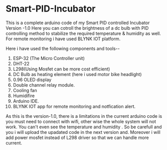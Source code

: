 # Smart-PID-Incubator

This is a complete arduino code of my Smart PID controlled Incubator Version -1.0
Here you can cotroll the brightness of a dc bulb with PID controlling method to stabilize the
required temperature & humidity as well. For remote monitoring i have used BLYNK IOT platform.


Here i have used the following components and tools--
1) ESP-32 (The Micro Controller unit)
2) DHT-22
3) L298(Using Mosfet can be more cost efficient)
4) DC Bulb as heating element (here i used motor bike headlight)
5) 0.96 OLED display
6) Double channel relay module.
7) Cooling fan
8) Humidifire
9) Arduino IDE.
10) BLYNK IOT app for remote monitoring and notfication alert.
 
As this is the version-1.0, there is a limitations in the current arduino code is you must need to connect with wifi, other wise the whole system will not work. You can't even see the temperature and humidity . So be carefull and you i will upload the upadated code in the next version and. Moreover i will add power mosfet instead of L298 driver so that we can handle more current. 
